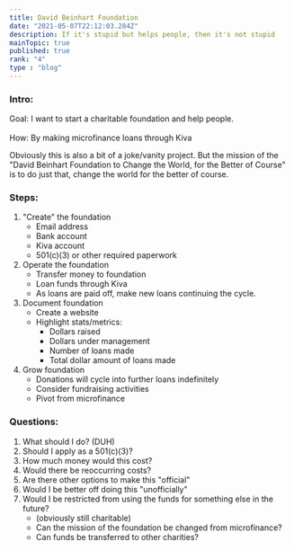 ```yaml
---
title: David Beinhart Foundation
date: "2021-05-07T22:12:03.284Z"
description: If it's stupid but helps people, then it's not stupid   
mainTopic: true 
published: true 
rank: "4"
type : "blog"
---
```


### Intro:
Goal: I want to start a charitable foundation and help people.\
\
How: By making microfinance loans through Kiva

Obviously this is also a bit of a joke/vanity project. But the mission of the "David Beinhart Foundation to Change the World, for the Better of Course" is to do just that, change the world for the better of course. 

### Steps: 
1. "Create" the foundation 
    - Email address 
    - Bank account 
    - Kiva account 
    - 501(c)(3) or other required paperwork
2. Operate the foundation 
    - Transfer money to foundation
    - Loan funds through Kiva 
    - As loans are paid off, make new loans continuing the cycle. 
3. Document foundation 
    - Create a website 
    - Highlight stats/metrics: 
        - Dollars raised 
        - Dollars under management 
        - Number of loans made 
        - Total dollar amount of loans made 
4. Grow foundation 
    - Donations will cycle into further loans indefinitely 
    - Consider fundraising activities 
    - Pivot from microfinance 

### Questions: 
1. What should I do? (DUH)
2. Should I apply as a 501(c)(3)? 
3. How much money would this cost?
4. Would there be reoccurring costs? 
5. Are there other options to make this "official" 
6. Would I be better off doing this "unofficially" 
7. Would I be restricted from using the funds for something else in the future? 
    - (obviously still charitable)
    - Can the mission of the foundation be changed from microfinance? 
    - Can funds be transferred to other charities?  